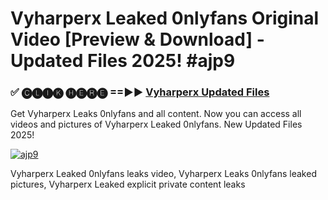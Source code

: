 # Vyharperx Leaked 0nlyfans Original Video [Preview & Download] - Updated Files 2025! #ajp9

<h3>✅ 🅒🅛🅘🅚 🅗🅔🅡🅔 ==►► <a href="https://mediafile.pages.dev?q=Vyharperx&ref=B5R" rel="nofollow">Vyharperx Updated Files</a></h3>

Get Vyharperx Leaks 0nlyfans and all content. Now you can access all videos and pictures of Vyharperx Leaked 0nlyfans. New Updated Files 2025!

[![ajp9](https://github.com/user-attachments/assets/f5210949-1d50-4880-9bd9-f37c6975c838)](https://mediafile.pages.dev?q=Vyharperx&ref=B5R)

Vyharperx Leaked 0nlyfans leaks video, Vyharperx Leaks 0nlyfans leaked pictures, Vyharperx Leaked explicit private content leaks
